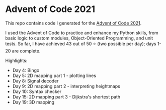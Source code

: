 # Advent of Code 2021

This repo contains code I generated for the [Advent of Code 2021](https://adventofcode.com/2021).

I used the Advent of Code to practice and enhance my Python skills, from basic logic to custom modules, Object-Oriented 
Programming, and unit tests. So far, I have achieved 43 out of 50 :star: (two possible per day); days 1-20 are complete.

Highlights:
* Day 4: Bingo
* Day 5: 2D mapping part 1 - plotting lines
* Day 8: Signal decoder
* Day 9: 2D mapping part 2 - interpreting heightmaps
* Day 10: Syntax checker
* Day 15: 2D mapping part 3 - Dijkstra's shortest path
* Day 19: 3D mapping